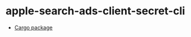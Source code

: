 # apple-search-ads-client-secret-cli

* [Cargo package](https://crates.io/crates/apple-search-ads-client-secret-cli)
